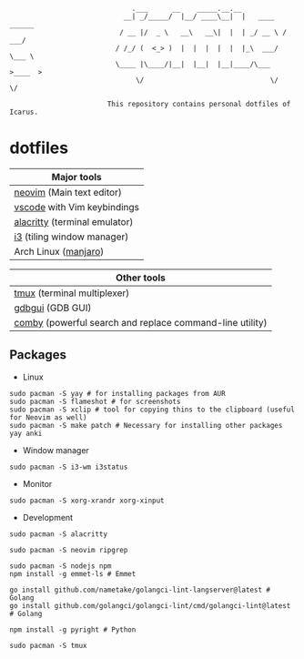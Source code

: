 ```
                              .___      __    _____.__.__
                            __| _/_____/  |__/ ____\__|  |   ____   ______
                           / __ |/  _ \   __\   __\|  |  | _/ __ \ /  ___/
                          / /_/ (  <_> )  |  |  |  |  |  |_\  ___/ \___ \
                          \____ |\____/|__|  |__|  |__|____/\___  >____  >
                               \/                               \/     \/

                        This repository contains personal dotfiles of Icarus.
```

# dotfiles

| Major tools                       |
| --------------------------------- |
| [neovim][] (Main text editor)     |
| [vscode][] with Vim keybindings   |
| [alacritty][] (terminal emulator) |
| [i3][] (tiling window manager)    |
| Arch Linux ([manjaro][])          |

| Other tools                                                  |
| ------------------------------------------------------------ |
| [tmux][] (terminal multiplexer)                              |
| [gdbgui][] (GDB GUI)                                         |
| [comby][] (powerful search and replace command-line utility) |

[neovim]: https://github.com/HicaroD/nvim-cfg-lua
[vscode]: https://code.visualstudio.com/
[alacritty]: https://alacritty.org/
[i3]: https://i3wm.org/
[manjaro]: https://manjaro.org/
[tmux]: https://github.com/tmux/tmux
[gdbgui]: https://www.gdbgui.com/
[comby]: https://comby.dev/

## Packages

- Linux

```
sudo pacman -S yay # for installing packages from AUR
sudo pacman -S flameshot # for screenshots
sudo pacman -S xclip # tool for copying thins to the clipboard (useful for Neovim as well)
sudo pacman -S make patch # Necessary for installing other packages
yay anki
```

- Window manager

```
sudo pacman -S i3-wm i3status
```

- Monitor

```
sudo pacman -S xorg-xrandr xorg-xinput
```

- Development

```
sudo pacman -S alacritty
```

```
sudo pacman -S neovim ripgrep
```

```
sudo pacman -S nodejs npm
npm install -g emmet-ls # Emmet

go install github.com/nametake/golangci-lint-langserver@latest # Golang
go install github.com/golangci/golangci-lint/cmd/golangci-lint@latest # Golang

npm install -g pyright # Python
```

```
sudo pacman -S tmux
```
